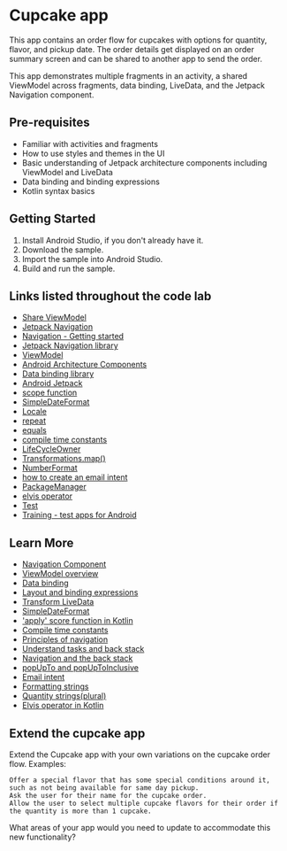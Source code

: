 Cupcake app
=================================

This app contains an order flow for cupcakes with options for quantity, flavor, and pickup date.
The order details get displayed on an order summary screen and can be shared to another app to
send the order.

This app demonstrates multiple fragments in an activity, a shared ViewModel across fragments,
data binding, LiveData, and the Jetpack Navigation component.


Pre-requisites
--------------
* Familiar with activities and fragments
* How to use styles and themes in the UI
* Basic understanding of Jetpack architecture components including ViewModel and LiveData
* Data binding and binding expressions
* Kotlin syntax basics


Getting Started
---------------
1. Install Android Studio, if you don't already have it.
2. Download the sample.
3. Import the sample into Android Studio.
4. Build and run the sample.

Links listed throughout the code lab
-----------------------------------
- [Share ViewModel](https://developer.android.com/topic/libraries/architecture/viewmodel.html#sharing)
- [Jetpack Navigation](https://developer.android.com/guide/navigation)
- [Navigation - Getting started](https://developer.android.com/guide/navigation/navigation-getting-started)
- [Jetpack Navigation library](https://developer.android.com/jetpack/androidx/releases/navigation)
- [ViewModel](https://developer.android.com/topic/libraries/architecture/viewmodel) 
- [Android Architecture Components](https://developer.android.com/topic/libraries/architecture)
- [Data binding library](https://developer.android.com/topic/libraries/data-binding)
- [Android Jetpack](https://developer.android.com/jetpack)
- [scope function](https://kotlinlang.org/docs/reference/scope-functions.html)
- [SimpleDateFormat](https://developer.android.com/reference/java/text/SimpleDateFormat)
- [Locale](https://developer.android.com/reference/java/util/Locale)
- [repeat](https://kotlinlang.org/api/latest/jvm/stdlib/kotlin/repeat.html)
- [equals](https://kotlinlang.org/api/latest/jvm/stdlib/kotlin/-any/equals.html)
- [compile time constants](https://kotlinlang.org/docs/reference/properties.html#compile-time-constants)
- [LifeCycleOwner](https://developer.android.com/reference/androidx/lifecycle/LifecycleOwner)
- [Transformations.map()](https://developer.android.com/reference/androidx/lifecycle/Transformations.html#map(androidx.lifecycle.LiveData%3CX%3E,%20androidx.arch.core.util.Function%3CX,%20Y%3E))
- [NumberFormat](https://developer.android.com/reference/kotlin/android/icu/text/NumberFormat)
- [how to create an email intent](https://developer.android.com/guide/components/intents-common#Email)
- [PackageManager](https://developer.android.com/reference/android/content/pm/PackageManager)
- [elvis operator](https://kotlinlang.org/docs/reference/null-safety.html#elvis-operator)
- [Test](https://developer.android.com/studio/test)
- [Training - test apps for Android](https://developer.android.com/training/testing)

Learn More
----------
- [Navigation Component](https://developer.android.com/guide/navigation/navigation-getting-started)
- [ViewModel overview](https://developer.android.com/topic/libraries/architecture/viewmodel)
- [Data binding](https://developer.android.com/topic/libraries/data-binding)
- [Layout and binding expressions](https://developer.android.com/topic/libraries/data-binding/expressions)
- [Transform LiveData](https://developer.android.com/topic/libraries/architecture/livedata#transform_livedata)
- [SimpleDateFormat](https://developer.android.com/reference/java/text/SimpleDateFormat)
- ['apply' score function in Kotlin](https://kotlinlang.org/docs/reference/scope-functions.html#apply) 
- [Compile time constants](https://kotlinlang.org/docs/reference/properties.html#compile-time-constants)
- [Principles of navigation](https://developer.android.com/guide/navigation/navigation-principles)
- [Understand tasks and back stack](https://developer.android.com/guide/components/activities/tasks-and-back-stack)
- [Navigation and the back stack](https://developer.android.com/guide/navigation/navigation-navigate#back-stack)
- [popUpTo and popUpToInclusive](https://developer.android.com/guide/navigation/navigation-navigate#pop)
- [Email intent](https://developer.android.com/guide/components/intents-common#Email)
- [Formatting strings](https://developer.android.com/guide/topics/resources/string-resource#formatting-strings)
- [Quantity strings(plural)](https://developer.android.com/guide/topics/resources/string-resource#Plurals)
- [Elvis operator in Kotlin](https://kotlinlang.org/docs/reference/null-safety.html#elvis-operator)

Extend the cupcake app
----------------------
Extend the Cupcake app with your own variations on the cupcake order flow. Examples:

    Offer a special flavor that has some special conditions around it, such as not being available for same day pickup.
    Ask the user for their name for the cupcake order.
    Allow the user to select multiple cupcake flavors for their order if the quantity is more than 1 cupcake.

What areas of your app would you need to update to accommodate this new functionality?
